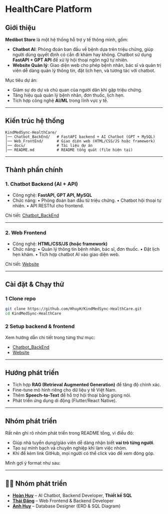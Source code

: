 # HealthCare Platform

## Giới thiệu

**Medibot Store** là một hệ thống hỗ trợ y tế thông minh, gồm:

* **Chatbot AI**: Phỏng đoán ban đầu về bệnh dựa trên triệu chứng, giúp người dùng quyết định có cần đi khám hay không. Chatbot sử dụng **FastAPI + GPT API** để xử lý hội thoại ngôn ngữ tự nhiên.
* **Website Quản lý**: Giao diện web cho phép bệnh nhân, bác sĩ và quản trị viên dễ dàng quản lý thông tin, đặt lịch hẹn, và tương tác với chatbot.

Mục tiêu dự án:

* Giảm sự do dự và chủ quan của người dân khi gặp triệu chứng.
* Tăng hiệu quả quản lý bệnh nhân, đơn thuốc, lịch hẹn.
* Tích hợp công nghệ **AI/ML** trong lĩnh vực y tế.

---

## Kiến trúc hệ thống

```
KindMedSync-HealthCare/
│── Chatbot_BackEnd/   # FastAPI backend + AI Chatbot (GPT + MySQL)
│── Web_FrontEnd/      # Giao diện web (HTML/CSS/JS hoặc framework)
│── docs/              # Tài liệu dự án
│── README.md          # README tổng quát (file hiện tại)
```

---

## Thành phần chính

### 1. **Chatbot Backend (AI + API)**

* Công nghệ: **FastAPI, GPT API, MySQL**
* Chức năng:
  • Phỏng đoán ban đầu từ triệu chứng.
  • Chatbot hội thoại tự nhiên.
  • API RESTful cho frontend.

Chi tiết: [Chatbot\_BackEnd](./KindMedSync_ChatBot/Chatbot_BackEnd/README.md)

---

### 2. **Web Frontend**

* Công nghệ: **HTML/CSS/JS (hoặc framework)**
* Chức năng:
  • Quản lý thông tin bệnh nhân, bác sĩ, đơn thuốc.
  • Đặt lịch hẹn khám.
  • Tích hợp chatbot AI vào giao diện web.

Chi tiết: [Website](./KindMedSync_ChatBot/Website/README.md)

---

## Cài đặt & Chạy thử

### 1️ Clone repo

```bash
git clone https://github.com/HhuyH/KindMedSync-HealthCare.git
cd KindMedSync-HealthCare
```

### 2️ Setup backend & frontend

Xem hướng dẫn chi tiết trong từng thư mục:

* [Chatbot\_BackEnd](./KindMedSync_ChatBot/Chatbot_BackEnd/README.md)
* [Website](./KindMedSync_ChatBot/Website/README.md)

---

## Hướng phát triển

* Tích hợp **RAG (Retrieval Augmented Generation)** để tăng độ chính xác.
* Fine-tune mô hình riêng cho dữ liệu y tế Việt Nam.
* Thêm **Speech-to-Text** để hỗ trợ hội thoại bằng giọng nói.
* Phát triển ứng dụng di động (Flutter/React Native).

---

## Nhóm phát triển

Rất nên ghi rõ nhóm phát triển trong README tổng, vì điều đó:

* Giúp nhà tuyển dụng/giáo viên dễ dàng nhận biết **vai trò từng người**.
* Tạo sự minh bạch và chuyên nghiệp khi làm việc nhóm.
* Khi để kèm link GitHub, mọi người có thể click vào để xem đóng góp.

Mình gợi ý format như sau:

---

## 👨‍💻 Nhóm phát triển

* [**Hoàn Huy**](https://github.com/HhuyH) – AI Chatbot, Backend Developer, **Thiết kế SQL**
* [**Thái Đăng**](https://github.com/TdDangxkus) – Web Frontend & Backend Developer
* [**Anh Huy**](https://github.com/Sindy0711) – Database Designer (ERD & SQL Diagram)